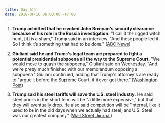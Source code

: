 ```yaml
---
title: Day 574
date: 2018-08-16 06:00:00 -07:00
---
```


1. **Trump admitted that he revoked John Brennan's security clearance because of his role in the Russia investigation.** "I call it the rigged witch hunt, \[it\] is a sham," Trump said in an interview. "And these people led it. So I think it’s something that had to be done." ([ABC News](https://abcnews.go.com/Politics/trump-cites-russia-probe-motivation-revoking-cia-directors/story?id=57212696))

2. **Giuliani said he and Trump's legal team are prepared to fight a potential presidential subpoena all the way to the Supreme Court.** "We would move to quash the subpoena," Giuliani said on Wednesday. "And we’re pretty much finished with our memorandum opposing a subpoena." Giuliani continued, adding that Trump's attorney's are ready to "argue it before the Supreme Court, if it ever got there." ([Washington Post](https://www.washingtonpost.com/politics/trumps-lawyers-prepare-to-fight-subpoena-all-the-way-to-the-supreme-court/2018/08/15/c65b638c-a0cc-11e8-93e3-24d1703d2a7a_story.html?utm_term=.e13141c6b04f))

3. **Trump said his steel tariffs will save the U.S. steel industry.** He said steel prices in the short term will be "a little more expensive," but that they will eventually drop. He also said competition will be "internal, like it used to be in the old days when we actually had steel, and U.S. Steel was our greatest company." ([Wall Street Journal](https://outline.com/ecrj5j))
